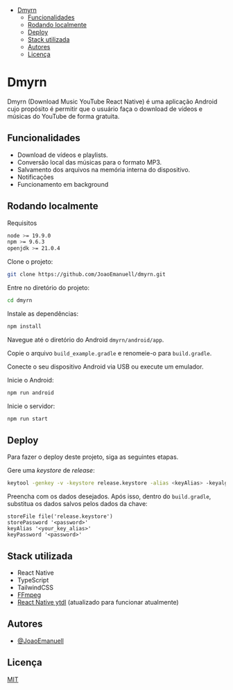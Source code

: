 - [Dmyrn](#dmyrn)
  - [Funcionalidades](#funcionalidades)
  - [Rodando localmente](#rodando-localmente)
  - [Deploy](#deploy)
  - [Stack utilizada](#stack-utilizada)
  - [Autores](#autores)
  - [Licença](#licença)


# Dmyrn

Dmyrn (Download Music YouTube React Native) é uma aplicação Android cujo propósito é permitir que o usuário faça o download de vídeos e músicas do YouTube de forma gratuita.

## Funcionalidades

- Download de vídeos e playlists.
- Conversão local das músicas para o formato MP3.
- Salvamento dos arquivos na memória interna do dispositivo.
- Notificações
- Funcionamento em background

## Rodando localmente

Requisitos

```bash
node >= 19.9.0
npm >= 9.6.3
openjdk >= 21.0.4
```

Clone o projeto:

```bash
git clone https://github.com/JoaoEmanuell/dmyrn.git
```

Entre no diretório do projeto:

```bash
cd dmyrn
```

Instale as dependências:

```bash
npm install
```

Navegue até o diretório do Android `dmyrn/android/app`.

Copie o arquivo `build_example.gradle` e renomeie-o para `build.gradle`.

Conecte o seu dispositivo Android via USB ou execute um emulador.

Inicie o Android:

```bash
npm run android
```

Inicie o servidor:

```bash
npm run start
```

## Deploy

Para fazer o deploy deste projeto, siga as seguintes etapas.

Gere uma *keystore* de *release*:

```bash
keytool -genkey -v -keystore release.keystore -alias <keyAlias> -keyalg RSA -keysize 2048 -validity 10000
```

Preencha com os dados desejados. Após isso, dentro do `build.gradle`, substitua os dados salvos pelos dados da chave:

```
storeFile file('release.keystore')
storePassword '<password>'
keyAlias '<your_key_alias>'
keyPassword '<password>'
```

## Stack utilizada

- React Native
- TypeScript
- TailwindCSS
- [FFmpeg](https://github.com/arthenica/ffmpeg-kit)
- [React Native ytdl](https://github.com/ytdl-js/react-native-ytdl) (atualizado para funcionar atualmente)

## Autores

- [@JoaoEmanuell](https://www.github.com/JoaoEmanuell)

## Licença

[MIT](https://github.com/JoaoEmanuell/dmyrn/blob/master/LICENSE)
